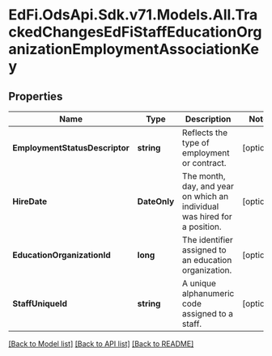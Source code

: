 # EdFi.OdsApi.Sdk.v71.Models.All.TrackedChangesEdFiStaffEducationOrganizationEmploymentAssociationKey

## Properties

Name | Type | Description | Notes
------------ | ------------- | ------------- | -------------
**EmploymentStatusDescriptor** | **string** | Reflects the type of employment or contract. | [optional] 
**HireDate** | **DateOnly** | The month, day, and year on which an individual was hired for a position. | [optional] 
**EducationOrganizationId** | **long** | The identifier assigned to an education organization. | [optional] 
**StaffUniqueId** | **string** | A unique alphanumeric code assigned to a staff. | [optional] 

[[Back to Model list]](../../README.md#documentation-for-models) [[Back to API list]](../../README.md#documentation-for-api-endpoints) [[Back to README]](../../README.md)

